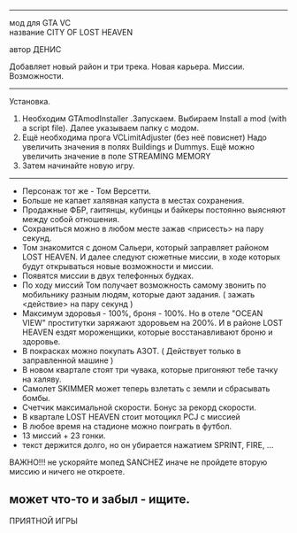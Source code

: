 ----------------------------------------------------------------------------------
мод для    GTA VC  
название   CITY OF LOST HEAVEN

автор      ДЕНИС

Добавляет новый район и три трека. Новая карьера. Миссии. Возможности.

----------------------------------------------------------------------------------

Установка.
1.  Необходим GTAmodInstaller  .Запускаем. 
    Выбираем Install a mod (with a script file).
    Далее указываем папку с модом. 
2.  Ещё необходима прога VCLimitAdjuster (без неё повиснет)
    Надо увеличить значения в полях Buildings и Dummys.
    Ещё можно увеличить значение в поле STREAMING MEMORY
3.  Затем начинайте новую игру.

-----------------------------------------------------------------------------------
 -  Персонаж тот же - Том Версетти.
 -  Больше не капает халявная капуста в местах сохранения.
 -  Продажные ФБР, гаитянцы, кубинцы и байкеры постоянно выясняют между собой 
    отношения.
 -  Сохраниться можно в любом месте зажав <присесть> на пару секунд.
 -  Том знакомится с доном Сальери, который заправляет районом LOST HEAVEN. И далее 
    следуют сюжетные миссии, в ходе которых будут открываться новые возможности и 
    миссии.
 -  Появятся миссии в двух телефонных будках.
 -  По ходу миссий Том получает возможность самому звонить по мобильнику разным 
    людям, которые дают задания. ( зажать <действие> на пару секунд )
 -  Максимум здоровья - 100%, броня - 100%. Но в отеле "OCEAN VIEW" проститутки
    заряжают здоровьем на 200%. И в районе LOST HEAVEN ездят мороженщики, которые
    восстанавливают броню и здоровье.
 -  В покрасках можно покупать АЗОТ. ( Действует только в заправленной машине )
 -  В новом квартале стоят три чувака, которые пригоняют тебе тачку на халяву.
 -  Самолет SKIMMER может теперь взлетать с земли и сбрасывать бомбы.
 -  Счетчик максимальной скорости. Бонус за рекорд скорости.
 -  В квартале LOST HEAVEN стоит мотоцикл PCJ с миссией
 -  В любое время на стадионе можно поиграть в футбол.
 -  13 миссий + 23 гонки. 
 -  текст держится долго, но он убирается нажатием SPRINT, FIRE, ...

ВАЖНО!!!  не ускоряйте мопед SANCHEZ иначе не пройдете вторую миссию и ничего не 
          откроете.
 
может что-то и забыл - ищите.
------------------------------------------------------------------------------------

ПРИЯТНОЙ ИГРЫ
